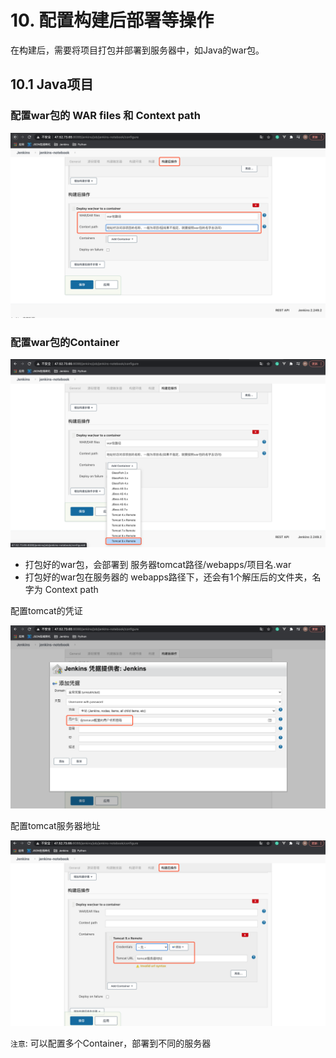 # 10. 配置构建后部署等操作

在构建后，需要将项目打包并部署到服务器中，如Java的war包。

## 10.1 Java项目
### 配置war包的 WAR files 和 Context path    
![java构建后操作1](../assets/java构建后操作1.png)

### 配置war包的Container
![java构建后操作2](../assets/java构建后操作2.png)
* 打包好的war包，会部署到 服务器tomcat路径/webapps/项目名.war
* 打包好的war包在服务器的 webapps路径下，还会有1个解压后的文件夹，名字为 Context path

配置tomcat的凭证

![java构建后操作3](../assets/java构建后操作3.png)

配置tomcat服务器地址

![配置tomcat服务器地址](../assets/配置tomcat服务器地址.png)

`注意`: 可以配置多个Container，部署到不同的服务器
